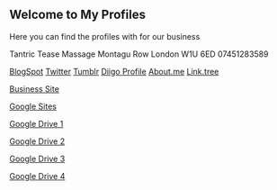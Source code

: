 ## Welcome to My Profiles

Here you can find the profiles with for our business


Tantric Tease Massage
Montagu Row
London
W1U 6ED
07451283589

[BlogSpot](https://tantricteasemassagelondon.blogspot.com/)
[Twitter](https://twitter.com/TeaseLondon)
[Tumblr](https://tantricteasemassage.tumblr.com)
[Diigo Profile](https://www.diigo.com/profile/tantrictease)
[About.me](https://about.me/Tantricteasemassage)
[Link.tree](https://linktr.ee/tantricteasemassage)

[Business Site](https://tantric-tease-massage.business.site/)

[Google Sites](https://sites.google.com/view/tantricteasemassage/)

[Google Drive 1](https://drive.google.com/drive/folders/1m1n-yiQScsiZdJvbI437eWaHjxjXv3M0)

[Google Drive 2](https://drive.google.com/drive/folders/1fQiaRXQJjRn_UuxkI8v3hx9Tw6Q_TEaD)

[Google Drive 3](https://drive.google.com/drive/folders/1MLzQtGbrR4z4xs7mtha3pDLHoDMH1-6L?usp=sharing)

[Google Drive 4](https://drive.google.com/drive/folders/1XXQPKF8ntNCYbJrF6vXLIcC9cSgTyrHk?usp=sharing)
